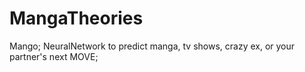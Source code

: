 # MangaTheories
Mango; NeuralNetwork to predict manga, tv shows, crazy ex, or your partner's next MOVE;

